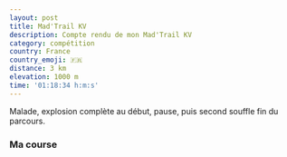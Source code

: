 ```yaml
---
layout: post
title: Mad'Trail KV
description: Compte rendu de mon Mad'Trail KV
category: compétition
country: France
country_emoji: 🇫🇷
distance: 3 km
elevation: 1000 m
time: '01:18:34 h:m:s'
---
```


Malade, explosion complète au début, pause, puis second souffle fin du parcours.

### Ma course

<iframe
  height='405'
  width='100%'
  frameborder='0'
  allowtransparency='true'
  scrolling='no'
  data-src='https://www.strava.com/activities/2528160342/embed/d521452b6a8e6f97d9809dd4f16659d833e91f62'
  onload='lzld(this)'>
</iframe>

<!--
vim:spell spelllang=fr
-->
